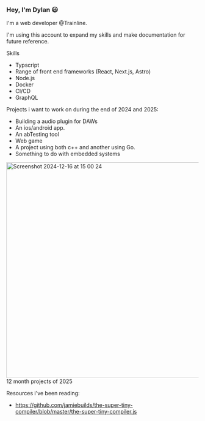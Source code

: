 ### **Hey, I'm Dylan 😃**

I'm a web developer @Trainline.

I'm using this account to expand my skills and make documentation for future reference.

Skills

- Typscript
- Range of front end frameworks (React, Next.js, Astro)
- Node.js
- Docker
- CI/CD
- GraphQL

Projects i want to work on during the end of 2024 and 2025:

- Building a audio plugin for DAWs
- An ios/android app.
- An abTesting tool
- Web game
- A project using both c++ and another using Go.
- Something to do with embedded systems

<img width="564" alt="Screenshot 2024-12-16 at 15 00 24" src="https://github.com/user-attachments/assets/216604ce-8252-49a4-b21b-881e6a8e0f1d" />
12 month projects of 2025


Resources i've been reading: 

- https://github.com/jamiebuilds/the-super-tiny-compiler/blob/master/the-super-tiny-compiler.js
